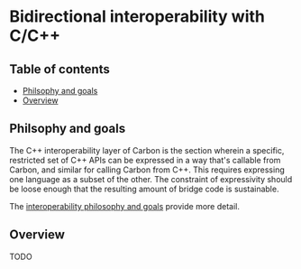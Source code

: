 # Bidirectional interoperability with C/C++

<!--
Part of the Carbon Language project, under the Apache License v2.0 with LLVM
Exceptions. See /LICENSE for license information.
SPDX-License-Identifier: Apache-2.0 WITH LLVM-exception
-->

<!-- toc -->

## Table of contents

-   [Philsophy and goals](#philsophy-and-goals)
-   [Overview](#overview)

<!-- tocstop -->

## Philsophy and goals

The C++ interoperability layer of Carbon is the section wherein a specific,
restricted set of C++ APIs can be expressed in a way that's callable from
Carbon, and similar for calling Carbon from C++. This requires expressing one
language as a subset of the other. The constraint of expressivity should be
loose enough that the resulting amount of bridge code is sustainable.

The [interoperability philosophy and goals](philosophy_and_goals.md) provide
more detail.

## Overview

TODO
